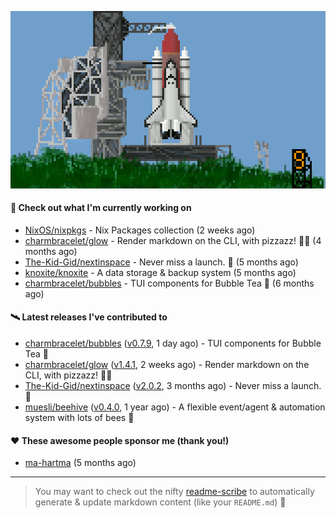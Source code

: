 ![](https://raw.githubusercontent.com/penguwin/penguwin/master/assets/shuttle.gif)

#### 🚀 Check out what I'm currently working on

- [NixOS/nixpkgs](https://github.com/NixOS/nixpkgs) - Nix Packages collection (2 weeks ago)
- [charmbracelet/glow](https://github.com/charmbracelet/glow) - Render markdown on the CLI, with pizzazz! 💅🏻 (4 months ago)
- [The-Kid-Gid/nextinspace](https://github.com/The-Kid-Gid/nextinspace) - Never miss a launch. 🚀 (5 months ago)
- [knoxite/knoxite](https://github.com/knoxite/knoxite) - A data storage &amp; backup system (5 months ago)
- [charmbracelet/bubbles](https://github.com/charmbracelet/bubbles) - TUI components for Bubble Tea 🍡 (6 months ago)

#### 🛰️ Latest releases I've contributed to

- [charmbracelet/bubbles](https://github.com/charmbracelet/bubbles) ([v0.7.9](https://github.com/charmbracelet/bubbles/releases/tag/v0.7.9), 1 day ago) - TUI components for Bubble Tea 🍡
- [charmbracelet/glow](https://github.com/charmbracelet/glow) ([v1.4.1](https://github.com/charmbracelet/glow/releases/tag/v1.4.1), 2 weeks ago) - Render markdown on the CLI, with pizzazz! 💅🏻
- [The-Kid-Gid/nextinspace](https://github.com/The-Kid-Gid/nextinspace) ([v2.0.2](https://github.com/The-Kid-Gid/nextinspace/releases/tag/v2.0.2), 3 months ago) - Never miss a launch. 🚀
- [muesli/beehive](https://github.com/muesli/beehive) ([v0.4.0](https://github.com/muesli/beehive/releases/tag/v0.4.0), 1 year ago) - A flexible event/agent &amp; automation system with lots of bees 🐝

#### ❤️ These awesome people sponsor me (thank you!)

- [ma-hartma](https://github.com/ma-hartma) (5 months ago)

---

> You may want to check out the nifty [readme-scribe](https://github.com/muesli/readme-scribe) to automatically generate & update markdown content (like your `README.md`) 🔭